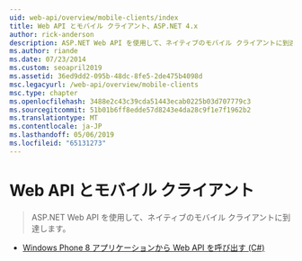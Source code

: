 ```yaml
---
uid: web-api/overview/mobile-clients/index
title: Web API とモバイル クライアント、ASP.NET 4.x
author: rick-anderson
description: ASP.NET Web API を使用して、ネイティブのモバイル クライアントに到達します。
ms.author: riande
ms.date: 07/23/2014
ms.custom: seoapril2019
ms.assetid: 36ed9dd2-095b-48dc-8fe5-2de475b4098d
msc.legacyurl: /web-api/overview/mobile-clients
msc.type: chapter
ms.openlocfilehash: 3488e2c43c39cda51443ecab0225b03d707779c3
ms.sourcegitcommit: 51b01b6ff8edde57d8243e4da28c9f1e7f1962b2
ms.translationtype: MT
ms.contentlocale: ja-JP
ms.lasthandoff: 05/06/2019
ms.locfileid: "65131273"
---
```

# <a name="web-api-and-mobile-clients"></a>Web API とモバイル クライアント

> ASP.NET Web API を使用して、ネイティブのモバイル クライアントに到達します。

- [Windows Phone 8 アプリケーションから Web API を呼び出す (C#)](calling-web-api-from-a-windows-phone-8-application.md)
